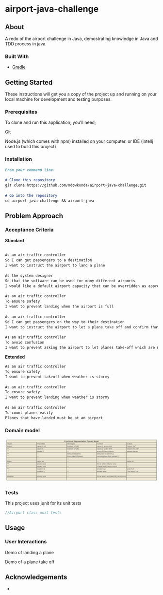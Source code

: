 # airport-java-challenge
## About

A redo of the airport challenge in Java, demostrating knowledge in Java and TDD process in java.
### Built With

* [Gradle](https://docs.gradle.org/current/userguide/userguide.html)

## Getting Started
These instructions will get you a copy of the project up and running on your local machine for development and testing purposes.

### Prerequisites

To clone and run this application, you'll need;

Git

Node.js (which comes with npm) installed on your computer.
or 
IDE (intellj used to build this project)

### Installation
```markdown
From your command line:

# Clone this repository
git clone https://github.com/ndowkunda/airport-java-challenge.git

# Go into the repository
cd airport-java-challenge && airport-java

```
## Problem Approach

### Acceptance Criteria

**Standard**
```markdown

As an air traffic controller
So I can get passengers to a destination
I want to instruct the airport to land a plane

As the system designer
So that the software can be used for many different airports
I would like a default airport capacity that can be overridden as appropriate

As an air traffic controller
To ensure safety
I want to prevent landing when the airport is full

As an air traffic controller
So I can get passengers on the way to their destination
I want to instruct the airport to let a plane take off and confirm that it is no longer in the airport

As an air traffic controller
To avoid confusion
I want to prevent asking the airport to let planes take-off which are not at the airport, or land a plane that's already land

```
**Extended**
```markdown
As an air traffic controller
To ensure safety
I want to prevent takeoff when weather is stormy

As an air traffic controller
To ensure safety
I want to prevent landing when weather is stormy

As an air traffic controller
To count planes easily
Planes that have landed must be at an airport

```
### Domain model 
![functional representation model](airport-java/media/docs/domain-model.png)

### Tests

This project uses junit for its unit tests

```java
//Airport class unit tests

```

## Usage

### User Interactions

Demo of landing a plane
![]()

Demo of a plane take off
![]()

## Acknowledgements

-